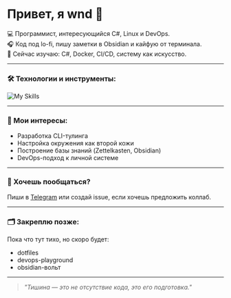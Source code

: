 # Привет, я wnd 👋

💻 Программист, интересующийся C#, Linux и DevOps.  
🎧 Код под lo-fi, пишу заметки в Obsidian и кайфую от терминала.  
🌱 Сейчас изучаю: C#, Docker, CI/CD, систему как искусство.

---

### 🛠️ Технологии и инструменты:
![My Skills](https://skillicons.dev/icons?i=cs,linux,docker,bash,git,vscode,neovim)

---

### 📌 Мои интересы:
- Разработка CLI-тулинга
- Настройка окружения как второй кожи
- Построение базы знаний (Zettelkasten, Obsidian)
- DevOps-подход к личной системе

---

### 🤝 Хочешь пообщаться?
Пиши в [Telegram](https://t.me/твойник) или создай issue, если хочешь предложить коллаб.

---

### 🗂️ Закреплю позже:
Пока что тут тихо, но скоро будет:
- dotfiles
- devops-playground
- obsidian-вольт

---

> *"Тишина — это не отсутствие кода, это его подготовка."*
